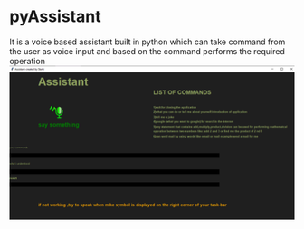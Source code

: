# pyAssistant
It is a voice based assistant built in python which can take command from the user as voice input and based on the command performs the required operation
![Image of Application](https://github.com/sachin17081998/pyAssistant/blob/master/assistant.png)
